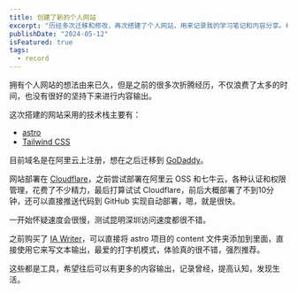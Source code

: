 ```yaml
---
title: 创建了新的个人网站
excerpt: "历经多次迁移和修改，再次搭建了个人网站，用来记录我的学习笔记和内容分享。希望可以用内容输出的方式不断提升自己，持续学习。"
publishDate: "2024-05-12"
isFeatured: true
tags:
  - record
---
```


拥有个人网站的想法由来已久，但是之前的很多次折腾经历，不仅浪费了太多的时间，也没有很好的坚持下来进行内容输出。

这次搭建的网站采用的技术栈主要有：
- [astro](https://astro.build)
- [Tailwind CSS](https://tailwindcss.com)

目前域名是在阿里云上注册，想在之后迁移到 [GoDaddy](https://www.godaddy.com/)。

网站部署在 [Cloudflare](https://www.cloudflare.com/zh-cn/)，之前尝试部署在阿里云 OSS 和七牛云，各种认证和权限管理，花费了不少精力，最后打算试试 Cloudflare，前后大概部署了不到10分钟，还可以直接推送代码到 GitHub 实现自动部署，嗯，就是很快。

一开始怀疑速度会很慢，测试昆明深圳访问速度都很不错。

之前购买了 [IA Writer](https://ia.net/writer)，可以直接将 astro 项目的 content 文件夹添加到里面，直接使用它来写文本输出，最爱的打字机模式，体验真的很不错，强烈推荐。

这些都是工具，希望往后可以有更多的内容输出，记录曾经，提高认知，发现生活。


